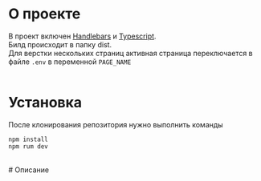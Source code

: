 # О проекте
В проект включен [Handlebars](https://handlebarsjs.com/guide/) и [Typescript](https://www.typescriptlang.org/docs/handbook/typescript-in-5-minutes.html).<br/>
Билд происходит в папку dist.<br/>
Для верстки нескольких страниц активная страница переключается в файле `.env` в переменной `PAGE_NAME`<br/>
<br/>
# Установка
После клонирования репозитория нужно выполнить команды<br/>
```
npm install
npm rum dev
```
<br/>
# Описание
